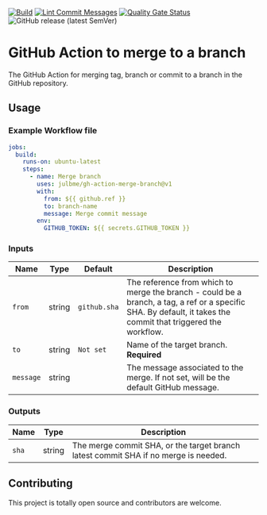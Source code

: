 [![Build](https://github.com/julbme/gh-action-merge-branch/actions/workflows/maven-build.yml/badge.svg)](https://github.com/julbme/gh-action-merge-branch/actions/workflows/maven-build.yml)
[![Lint Commit Messages](https://github.com/julbme/gh-action-merge-branch/actions/workflows/commitlint.yml/badge.svg)](https://github.com/julbme/gh-action-merge-branch/actions/workflows/commitlint.yml)
[![Quality Gate Status](https://sonarcloud.io/api/project_badges/measure?project=julbme_gh-action-merge-branch&metric=alert_status)](https://sonarcloud.io/summary/new_code?id=julbme_gh-action-merge-branch)
![GitHub release (latest SemVer)](https://img.shields.io/github/v/release/julbme/gh-action-merge-branch)

# GitHub Action to merge to a branch

The GitHub Action for merging tag, branch or commit to a branch in the GitHub repository.

## Usage

### Example Workflow file

```yaml
jobs:
  build:
    runs-on: ubuntu-latest
    steps:
      - name: Merge branch
        uses: julbme/gh-action-merge-branch@v1
        with:
          from: ${{ github.ref }}
          to: branch-name
          message: Merge commit message
        env:
          GITHUB_TOKEN: ${{ secrets.GITHUB_TOKEN }}
```

### Inputs

|   Name    |  Type  |   Default    |                                                                          Description                                                                           |
|-----------|--------|--------------|----------------------------------------------------------------------------------------------------------------------------------------------------------------|
| `from`    | string | `github.sha` | The reference from which to merge the branch - could be a branch, a tag, a ref or a specific SHA. By default, it takes the commit that triggered the workflow. |
| `to`      | string | `Not set`    | Name of the target branch. **Required**                                                                                                                        |
| `message` | string | ` `          | The message associated to the merge. If not set, will be the default GitHub message.                                                                           |

### Outputs

| Name  |  Type  |                                     Description                                     |
|-------|--------|-------------------------------------------------------------------------------------|
| `sha` | string | The merge commit SHA, or the target branch latest commit SHA if no merge is needed. |

## Contributing

This project is totally open source and contributors are welcome.
